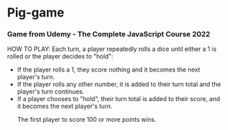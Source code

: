 <h1>Pig-game</h1>
<h3>Game from Udemy - The Complete JavaScript Course 2022</h3>
<p>HOW TO PLAY: Each turn, a player repeatedly rolls a dice until either a 1 is rolled or the player decides to "hold":</p>
<ul>
    <li>If the player rolls a 1, they score nothing and it becomes the next player's turn.</li>
    <li>If the player rolls any other number, it is added to their turn total and the player's turn continues.</li>
    <li>If a player chooses to "hold", their turn total is added to their score, and it becomes the next player's turn.</li>
<p>The first player to score 100 or more points wins.</p>

